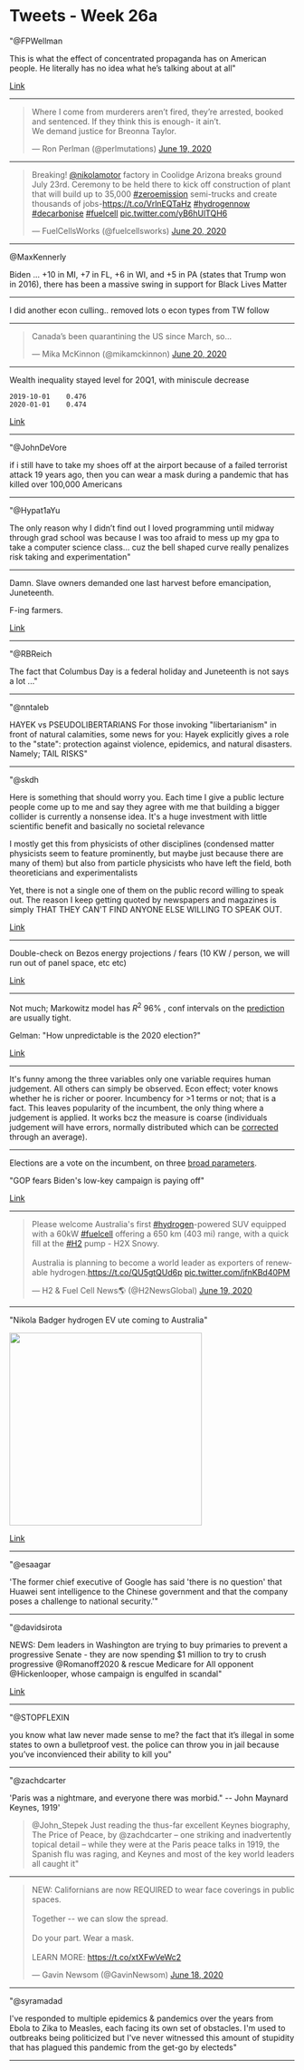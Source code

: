 # Tweets - Week 26a

"@FPWellman

This is what the effect of concentrated propaganda has on American
people. He literally has no idea what he’s talking about at all"

[Link](https://mobile.twitter.com/FPWellman/status/1274517577138688000)

---

<blockquote class="twitter-tweet"><p lang="en" dir="ltr">Where I come from murderers aren’t fired, they’re arrested, booked and sentenced. If they think this is enough- it ain’t. <br>We demand justice for Breonna Taylor.</p>&mdash; Ron Perlman (@perlmutations) <a href="https://twitter.com/perlmutations/status/1274036992834060288?ref_src=twsrc%5Etfw">June 19, 2020</a></blockquote> <script async src="https://platform.twitter.com/widgets.js" charset="utf-8"></script>

---

<blockquote class="twitter-tweet"><p lang="en" dir="ltr">Breaking! <a href="https://twitter.com/nikolamotor?ref_src=twsrc%5Etfw">@nikolamotor</a> factory in Coolidge Arizona breaks ground July 23rd. Ceremony to be held there to kick off construction of plant that will build up to 35,000 <a href="https://twitter.com/hashtag/zeroemission?src=hash&amp;ref_src=twsrc%5Etfw">#zeroemission</a> semi-trucks and create thousands of jobs-<a href="https://t.co/VrlnEQTaHz">https://t.co/VrlnEQTaHz</a> <a href="https://twitter.com/hashtag/hydrogennow?src=hash&amp;ref_src=twsrc%5Etfw">#hydrogennow</a> <a href="https://twitter.com/hashtag/decarbonise?src=hash&amp;ref_src=twsrc%5Etfw">#decarbonise</a> <a href="https://twitter.com/hashtag/fuelcell?src=hash&amp;ref_src=twsrc%5Etfw">#fuelcell</a> <a href="https://t.co/yB6hUlTQH6">pic.twitter.com/yB6hUlTQH6</a></p>&mdash; FuelCellsWorks (@fuelcellsworks) <a href="https://twitter.com/fuelcellsworks/status/1274352998655950848?ref_src=twsrc%5Etfw">June 20, 2020</a></blockquote> <script async src="https://platform.twitter.com/widgets.js" charset="utf-8"></script>

---

@MaxKennerly

Biden ...  +10 in MI, +7 in FL, +6 in WI, and +5 in PA (states that Trump won in 2016), there has been a massive swing in support for Black Lives Matter

---

I did another econ culling.. removed lots o econ types from TW follow

---


<blockquote class="twitter-tweet"><p lang="en" dir="ltr">Canada’s been quarantining the US since March, so...</p>&mdash; Mika McKinnon (@mikamckinnon) <a href="https://twitter.com/mikamckinnon/status/1274408268635369473?ref_src=twsrc%5Etfw">June 20, 2020</a></blockquote> <script async src="https://platform.twitter.com/widgets.js" charset="utf-8"></script>

---

Wealth inequality stayed level for 20Q1, with miniscule decrease

```
2019-10-01    0.476
2020-01-01    0.474
```

[Link](https://muratk3n.github.io/thirdwave/en/2019/05/stats.html#gini)

---

"@JohnDeVore

if i still have to take my shoes off at the airport because of a
failed terrorist attack 19 years ago, then you can wear a mask during
a pandemic that has killed over 100,000 Americans

---

"@Hypat1aYu

The only reason why I didn’t find out I loved programming until midway
through grad school was because I was too afraid to mess up my gpa to
take a computer science class... cuz the bell shaped curve really
penalizes risk taking and experimentation"

---

Damn. Slave owners demanded one last harvest before emancipation,
Juneteenth.

F-ing farmers.

[Link](https://mobile.twitter.com/etanthomas36/status/1273923025507844097)

---

"@RBReich

The fact that Columbus Day is a federal holiday and Juneteenth is not
says a lot ..."

---

"@nntaleb

HAYEK vs PSEUDOLIBERTARIANS For those invoking "libertarianism" in
front of natural calamities, some news for you: Hayek explicitly gives
a role to the "state": protection against violence, epidemics, and
natural disasters. Namely; TAIL RISKS"

---

"@skdh

Here is something that should worry you. Each time I give a public
lecture people come up to me and say they agree with me that building
a bigger collider is currently a nonsense idea. It's a huge investment
with little scientific benefit and basically no societal relevance

I mostly get this from physicists of other disciplines (condensed
matter physicists seem to feature prominently, but maybe just because
there are many of them) but also from particle physicists who have
left the field, both theoreticians and experimentalists 

Yet, there is not a single one of them on the public record willing to
speak out. The reason I keep getting quoted by newspapers and
magazines is simply THAT THEY CAN'T FIND ANYONE ELSE WILLING TO SPEAK
OUT.

[Link](https://mobile.twitter.com/skdh/status/1274181259963568130)

---

Double-check on Bezos energy projections / fears (10 KW / person, we
will run out of panel space, etc etc)

[Link](https://muratk3n.github.io/thirdwave/en/2019/05/bezos-space-infrastructure.html#energy)

---

Not much; Markowitz model has $R^2$ 96% , conf intervals on the
[prediction](https://muratk3n.github.io/thirdwave/en/2015/04/predicting-2016-presidential-election.html)
are usually tight. 

Gelman: "How unpredictable is the 2020 election?"

[Link](https://statmodeling.stat.columbia.edu/2020/06/15/how-unpredictable-is-the-2020-election/)

---

It's funny among the three variables only one variable requires human
judgement. All others can simply be observed. Econ effect; voter knows
whether he is richer or poorer. Incumbency for >1 terms or not; that
is a fact. This leaves popularity of the incumbent, the only thing
where a judgement is applied. It works bcz the measure is coarse
(individuals judgement will have errors, normally distributed which
can be [corrected](https://muratk3n.github.io/thirdwave/en/2020/07/crowd-wisdom.html)
through an average).

---

Elections are a vote on the incumbent, on three [broad parameters](https://muratk3n.github.io/thirdwave/en/2015/04/predicting-2016-presidential-election.html).

"GOP fears Biden's low-key campaign is paying off"

[Link](https://thehill.com/homenews/campaign/503485-gop-fears-bidens-low-key-campaign-is-paying-off)

---

<blockquote class="twitter-tweet"><p lang="en" dir="ltr">Please welcome Australia&#39;s first <a href="https://twitter.com/hashtag/hydrogen?src=hash&amp;ref_src=twsrc%5Etfw">#hydrogen</a>-powered SUV equipped with a 60kW <a href="https://twitter.com/hashtag/fuelcell?src=hash&amp;ref_src=twsrc%5Etfw">#fuelcell</a> offering a 650 km (403 mi) range, with a quick fill at the <a href="https://twitter.com/hashtag/H2?src=hash&amp;ref_src=twsrc%5Etfw">#H2</a> pump - H2X Snowy.<br><br>Australia is planning to become a world leader as exporters of renewable hydrogen.<a href="https://t.co/QU5gtQUd6p">https://t.co/QU5gtQUd6p</a> <a href="https://t.co/jfnKBd40PM">pic.twitter.com/jfnKBd40PM</a></p>&mdash; H2 &amp; Fuel Cell News🌎 (@H2NewsGlobal) <a href="https://twitter.com/H2NewsGlobal/status/1274028275421986816?ref_src=twsrc%5Etfw">June 19, 2020</a></blockquote> <script async src="https://platform.twitter.com/widgets.js" charset="utf-8"></script>

---

"Nikola Badger hydrogen EV ute coming to Australia"

<img width="340" src="https://motoring.pxcrush.net/motoring/general/editorial/nikola-badger-1-upsv.jpg?width=640"/>

[Link](https://www.motoring.com.au/nikola-badger-hydrogen-ev-ute-reservations-open-soon-124672/)

---

"@esaagar

'The former chief executive of Google has said 'there is no question'
that Huawei sent intelligence to the Chinese government and that the
company poses a challenge to national security.'"

---

"@davidsirota

NEWS: Dem leaders in Washington are trying to buy primaries to prevent
a progressive Senate - they are now spending $1 million to try to
crush progressive @Romanoff2020 & rescue Medicare for All opponent
@Hickenlooper, whose campaign is engulfed in scandal"

[Link](https://sirota.substack.com/p/beltway-dems-are-trying-to-prevent)

---

"@STOPFLEXIN

you know what law never made sense to me? the fact that it’s illegal
in some states to own a bulletproof vest. the police can throw you in
jail because you’ve inconvienced their ability to kill you"

---

"@zachdcarter

'Paris was a nightmare, and everyone there was morbid." -- John
Maynard Keynes, 1919'

>@John_Stepek Just reading the thus-far excellent Keynes biography, The Price of
>Peace, by @zachdcarter – one striking and inadvertently topical detail
>– while they were at the Paris peace talks in 1919, the Spanish flu
>was raging, and Keynes and most of the key world leaders all caught it"

---


<blockquote class="twitter-tweet"><p lang="en" dir="ltr">NEW: Californians are now REQUIRED to wear face coverings in public spaces.<br><br>Together -- we can slow the spread.<br><br>Do your part. Wear a mask.<br><br>LEARN MORE: <a href="https://t.co/xtXFwVeWc2">https://t.co/xtXFwVeWc2</a></p>&mdash; Gavin Newsom (@GavinNewsom) <a href="https://twitter.com/GavinNewsom/status/1273696999066353664?ref_src=twsrc%5Etfw">June 18, 2020</a></blockquote> <script async src="https://platform.twitter.com/widgets.js" charset="utf-8"></script>

---


"@syramadad

I've responded to multiple epidemics & pandemics over the years from
Ebola to Zika to Measles, each facing its own set of obstacles. I'm
used to outbreaks being politicized but I've never witnessed this
amount of stupidity that has plagued this pandemic from the get-go by
electeds"

---
